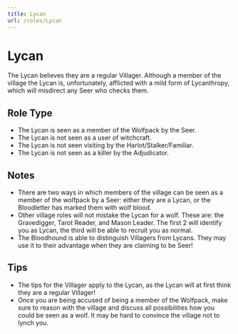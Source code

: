 ```yaml
---
title: Lycan
url: /roles/Lycan
---
```


# Lycan

The Lycan believes they are a regular Villager. Although a member of the village the Lycan is, unfortunately, afflicted with a mild form of Lycanthropy, which will misdirect any Seer who checks them.

## Role Type

- The Lycan is seen as a member of the Wolfpack by the Seer.
- The Lycan is not seen as a user of witchcraft.
- The Lycan is not seen visiting by the Harlot/Stalker/Familiar.
- The Lycan is not seen as a killer by the Adjudicator.

## Notes

- There are two ways in which members of the village can be seen as a member of the wolfpack by a Seer: either they are a Lycan, or the Bloodletter has marked them with wolf blood.
- Other village roles will not mistake the Lycan for a wolf. These are: the Gravedigger, Tarot Reader, and Mason Leader. The first 2 will identify you as Lycan, the third will be able to recruit you as normal.
- The Bloodhound is able to distinguish Villagers from Lycans. They may use it to their advantage when they are claiming to be Seer!

## Tips

- The tips for the Villager apply to the Lycan, as the Lycan will at first think they are a regular Villager!
- Once you are being accused of being a member of the Wolfpack, make sure to reason with the village and discuss all possibilities how you could be seen as a wolf. It may be hard to convince the village not to lynch you.
